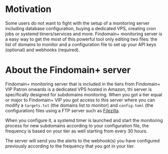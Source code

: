 # Motivation

Some users do not want to fight with the setup of a monitoring server including database configuration, buying a dedicated VPS, creating cron jobs or systemd timers/services and more. Findomain+ monitoring server is a easy way to get the most of this powerful tool only editing two files: the list of domains to monitor and a configuration file to set up your API keys (optional) and webhooks (required).

# About the Findomain+ server

Findomain+ monitoring server that is included in the tiers from Findomain+ VIP Patron onwards is a dedicated VPS hosted in Amazon, thi server is specifically designed for subdomains monitoring. When you got a tier equal or major to Findomain+ VIP you got access to this server where you can modify a `targets.txt` (the domains list to monitor) and `config.toml` (the configuration) files using a FTP server such as [Filezilla](https://filezilla-project.org/).

When you configure it, a systemd timer is launched and start the monitoring process for new subdomains according to your configuration file, the frequency is based on your tier as well starting from every 30 hours.

The server will send you the alerts to the webhook(s) you have configured previously according to the frequency that you got in your tier.
